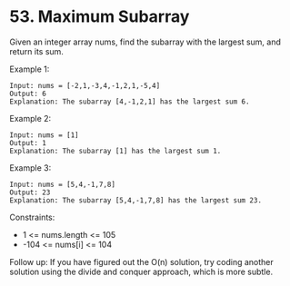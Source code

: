 # 53. Maximum Subarray

Given an integer array nums, find the 
subarray with the largest sum, and return its sum.

 

Example 1:
```
Input: nums = [-2,1,-3,4,-1,2,1,-5,4]
Output: 6
Explanation: The subarray [4,-1,2,1] has the largest sum 6.
```

Example 2:
```
Input: nums = [1]
Output: 1
Explanation: The subarray [1] has the largest sum 1.
```

Example 3:
```
Input: nums = [5,4,-1,7,8]
Output: 23
Explanation: The subarray [5,4,-1,7,8] has the largest sum 23.
```
 

Constraints:
- 1 <= nums.length <= 105
- -104 <= nums[i] <= 104
 

Follow up: If you have figured out the O(n) solution, try coding another solution using the divide and conquer approach, which is more subtle.